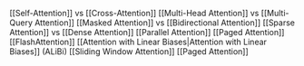 [[Self-Attention]] vs [[Cross-Attention]]
[[Multi-Head Attention]] vs [[Multi-Query Attention]]
[[Masked Attention]] vs [[Bidirectional Attention]]
[[Sparse Attention]] vs [[Dense Attention]]
[[Parallel Attention]]
[[Paged Attention]]
[[FlashAttention]]
[[Attention with Linear Biases|Attention with Linear Biases]] (ALiBi)
[[Sliding Window Attention]]
[[Paged Attention]]
